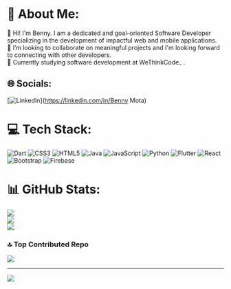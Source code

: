# 💫 About Me:
👋 Hi! I'm Benny. I am a dedicated and goal-oriented Software Developer specializing in the development of impactful web and mobile applications.<br>👯 I’m looking to collaborate on meaningful projects and I'm looking forward to connecting with other developers.<br>🌱 Currently studying software development at WeThinkCode_ .<br>


## 🌐 Socials:
[![LinkedIn](https://img.shields.io/badge/LinkedIn-%230077B5.svg?logo=linkedin&logoColor=white)](https://linkedin.com/in/Benny Mota) 

# 💻 Tech Stack:
![Dart](https://img.shields.io/badge/dart-%230175C2.svg?style=for-the-badge&logo=dart&logoColor=white) ![CSS3](https://img.shields.io/badge/css3-%231572B6.svg?style=for-the-badge&logo=css3&logoColor=white) ![HTML5](https://img.shields.io/badge/html5-%23E34F26.svg?style=for-the-badge&logo=html5&logoColor=white) ![Java](https://img.shields.io/badge/java-%23ED8B00.svg?style=for-the-badge&logo=openjdk&logoColor=white) ![JavaScript](https://img.shields.io/badge/javascript-%23323330.svg?style=for-the-badge&logo=javascript&logoColor=%23F7DF1E) ![Python](https://img.shields.io/badge/python-3670A0?style=for-the-badge&logo=python&logoColor=ffdd54) ![Flutter](https://img.shields.io/badge/Flutter-%2302569B.svg?style=for-the-badge&logo=Flutter&logoColor=white) ![React](https://img.shields.io/badge/react-%2320232a.svg?style=for-the-badge&logo=react&logoColor=%2361DAFB) ![Bootstrap](https://img.shields.io/badge/bootstrap-%238511FA.svg?style=for-the-badge&logo=bootstrap&logoColor=white) ![Firebase](https://img.shields.io/badge/Firebase-039BE5?style=for-the-badge&logo=Firebase&logoColor=white)
# 📊 GitHub Stats:
![](https://github-readme-stats.vercel.app/api?username=BennyMota&theme=dark&hide_border=false&include_all_commits=false&count_private=false)<br/>
![](https://github-readme-streak-stats.herokuapp.com/?user=BennyMota&theme=dark&hide_border=false)<br/>
![](https://github-readme-stats.vercel.app/api/top-langs/?username=BennyMota&theme=dark&hide_border=false&include_all_commits=false&count_private=false&layout=compact)

### 🔝 Top Contributed Repo
![](https://github-contributor-stats.vercel.app/api?username=BennyMota&limit=5&theme=dark&combine_all_yearly_contributions=true)

---
[![](https://visitcount.itsvg.in/api?id=BennyMota&icon=0&color=0)](https://visitcount.itsvg.in)

<!-- Proudly created with GPRM ( https://gprm.itsvg.in ) -->
